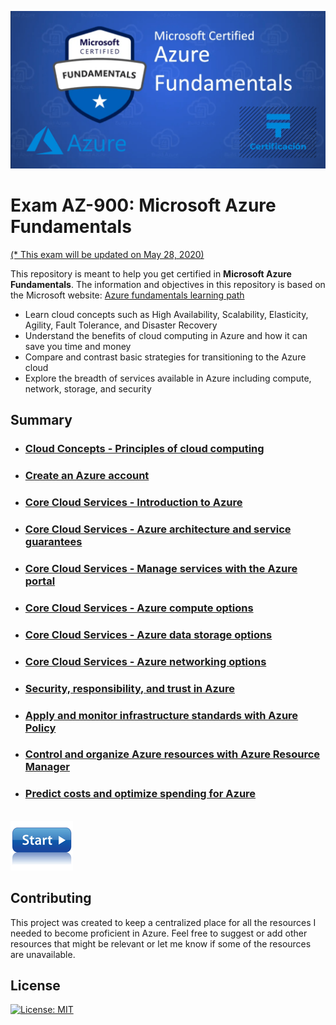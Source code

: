 ![Exam AZ-900](images/az900.png "Exam AZ-900")

# Exam AZ-900: Microsoft Azure Fundamentals
[(* This exam will be updated on May 28, 2020)](https://query.prod.cms.rt.microsoft.com/cms/api/am/binary/RE3VwUY)

This repository is meant to help you get certified in **Microsoft Azure Fundamentals**. The information and objectives in this repository is based on the Microsoft website: 
[Azure fundamentals learning path](https://docs.microsoft.com/en-us/learn/paths/azure-fundamentals/)

- Learn cloud concepts such as High Availability, Scalability, Elasticity, Agility, Fault Tolerance, and Disaster Recovery
- Understand the benefits of cloud computing in Azure and how it can save you time and money
- Compare and contrast basic strategies for transitioning to the Azure cloud
- Explore the breadth of services available in Azure including compute, network, storage, and security

## Summary
- ### [Cloud Concepts - Principles of cloud computing](learning-path/principles-cloud-computing.md)
- ### [Create an Azure account](learning-path/create-an-azure-account.md)
- ### [Core Cloud Services - Introduction to Azure](learning-path/welcome-to-azure.md)
- ### [Core Cloud Services - Azure architecture and service guarantees](learning-path/explore-azure-infrastructure.md)
- ### [Core Cloud Services - Manage services with the Azure portal](learning-path/tour-azure-portal.md)
- ### [Core Cloud Services - Azure compute options](learning-path/intro-to-azure-compute.md)
- ### [Core Cloud Services - Azure data storage options](learning-path/intro-to-data-in-azure.md)
- ### [Core Cloud Services - Azure networking options](learning-path/intro-to-azure-networking.md)
- ### [Security, responsibility, and trust in Azure](learning-path/intro-to-security-in-azure.md)
- ### [Apply and monitor infrastructure standards with Azure Policy](learning-path/intro-to-governance.md)
- ### [Control and organize Azure resources with Azure Resource Manager](learning-path/control-and-organize-with-azure-resource-manager.md)
- ### [Predict costs and optimize spending for Azure](learning-path/predict-costs-and-optimize-spending.md)

\
[![Start learning path](images/start.png)](learning-path/principles-cloud-computing.md)

## Contributing
This project was created to keep a centralized place for all the resources I needed to become proficient in Azure. Feel free to suggest or add other resources that might be relevant or let me know if some of the resources are unavailable.

## License
[![License: MIT](https://img.shields.io/badge/License-MIT-yellow.svg)](https://opensource.org/licenses/MIT)